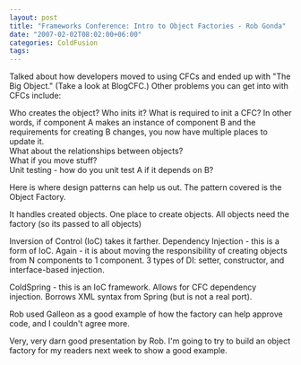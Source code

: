 ```yaml
---
layout: post
title: "Frameworks Conference: Intro to Object Factories - Rob Gonda"
date: "2007-02-02T08:02:00+06:00"
categories: ColdFusion 
tags: 
---
```


Talked about how developers moved to using CFCs and ended up with "The Big Object." (Take a look at BlogCFC.) 
Other problems you can get into with CFCs include:
<!--more-->
Who creates the object? Who inits it? What is required to init a CFC? In other words, if component A makes an instance of component B and the requirements for creating B changes, you now have multiple places to update it.<br>
What about the relationships between objects?<br>
What if you move stuff?<br>
Unit testing - how do you unit test A if it depends on B? 

Here is where design patterns can help us out. The pattern covered is the Object Factory. 

It handles created objects. One place to create objects. All objects need the factory (so its passed to all objects)

Inversion of Control (IoC) takes it farther. Dependency Injection - this is a form of IoC. Again - it is about moving the responsibility of creating objects from N components to 1 component. 3 types of DI: setter, constructor, and interface-based injection. 

ColdSpring - this is an IoC framework. Allows for CFC dependency injection. Borrows XML syntax from Spring (but is not a real port).

Rob used Galleon as a good example of how the factory can help approve code, and I couldn't agree more. 

Very, very darn good presentation by Rob. I'm going to try to build an object factory for my readers next week to show a good example.